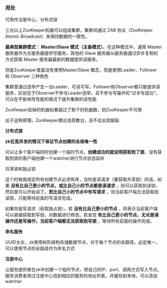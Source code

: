 ### 用处

可用作注册中心，分布式锁





三台以上ZooKeeper机器可以组成集群，集群间通过 ZAB 协议（ZooKeeper Atomic Broadcast）来保持数据的一致性。



**最典型集群模式： Master/Slave 模式（主备模式）**。在这种模式中，通常 Master 服务器作为主服务器提供写服务，其他的 Slave 服务器从服务器通过异步复制的方式获取 Master 服务器最新的数据提供读服务。

但是ZooKeeper里面没有使用Master/Slave 概念，而是使用Leader、Follower 和 Observer 三种角色

集群里通过选举产生一台Leader，可读可写。Follower和Observer都只能提供读服务，区别在于Observer不参与Leader选举，且不参与写操作的“过半写成功”，可以在不影响写性能的情况下提升集群的读性能





ZooKeeper宕掉的机器如果超过了剩下的机器数，则ZooKeeper不可用

出于这种原理，ZooKeeper建议选奇数台，且不会出现脑裂





**分布式锁**

**zk在高并发的情况下保证节点创建的全局唯一性**

可以让多个客户端同时创建一个临时节点，**创建成功的就说明获取到了锁**，没有获取到锁的客户端创建一个watcher进行节点状态监听

共享锁和独占锁

这个时候我规定所有创建节点必须有序，当你是读请求（要获取共享锁）的话，如果 **没有比自己更小的节点，或比自己小的节点都是读请求** ，则可以获取到读锁，然后就可以开始读了。**若比自己小的节点中有写请求** ，则当前客户端无法获取到读锁，只能等待前面的写请求完成。

如果你是写请求（获取独占锁），若 **没有比自己更小的节点** ，则表示当前客户端可以直接获取到写锁，对数据进行修改。若发现 **有比自己更小的节点，无论是读操作还是写操作，当前客户端都无法获取到写锁** ，等待所有前面的操作完成。





**命名服务**

UUID太长，zk使用树形结构存储数据节点，对于每个节点的全路径，必定唯一，可以使用节点的全路径作为命名方式





**注册中心**

让服务提供者在zk中创建一个临时节点，把自己的IP、port、调用方式写入节点。服务消费者用过注册中心找到相应的服务的地址列表，并缓存到本地，可以添加watcher